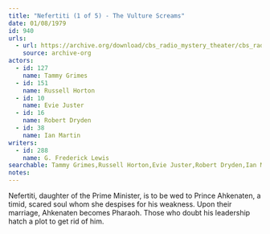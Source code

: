 ```yaml
---
title: "Nefertiti (1 of 5) - The Vulture Screams"
date: 01/08/1979
id: 940
urls: 
  - url: https://archive.org/download/cbs_radio_mystery_theater/cbs_radio_mystery_theater-0901-0950.zip/cbs_radio_mystery_theater-0901-0950%2Fcbsrmt_0940_neferitiri_part_1_the_vulture_screams.mp3
    source: archive-org
actors:  
  - id: 127
    name: Tammy Grimes  
  - id: 151
    name: Russell Horton  
  - id: 10
    name: Evie Juster  
  - id: 16
    name: Robert Dryden  
  - id: 38
    name: Ian Martin
writers:  
  - id: 288
    name: G. Frederick Lewis
searchable: Tammy Grimes,Russell Horton,Evie Juster,Robert Dryden,Ian Martin G. Frederick Lewis
notes:  
---
```

Nefertiti, daughter of the Prime Minister, is to be wed to Prince Ahkenaten, a timid, scared soul whom she despises for his weakness. Upon their marriage, Ahkenaten becomes Pharaoh. Those who doubt his leadership hatch a plot to get rid of him.